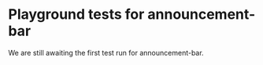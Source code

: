 # Playground tests for announcement-bar
We are still awaiting the first test run for announcement-bar.
